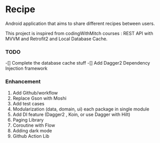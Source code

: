 # Recipe
Android application that aims to share different recipes between users.

This project is inspired from codingWithMitch courses : REST API with MVVM and Retrofit2 and Local Database Cache.

### TODO
-[] Complete the database cache stuff
-[] Add Dagger2 Dependency Injection framework

### Enhancement
1. Add Github/workflow
2. Replace Gson with Moshi
3. Add test cases
4. Modularization (data, domain, ui) each package in single module
5. Add DI feature (Dagger2 , Koin, or use Dagger with Hilt)
6. Paging Library
7. Coroutine with Flow
8. Adding dark mode
9. Github Action Lib
